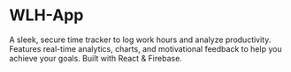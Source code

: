 # WLH-App
​A sleek, secure time tracker to log work hours and analyze productivity. Features real-time analytics, charts, and motivational feedback to help you achieve your goals. Built with React &amp; Firebase.
